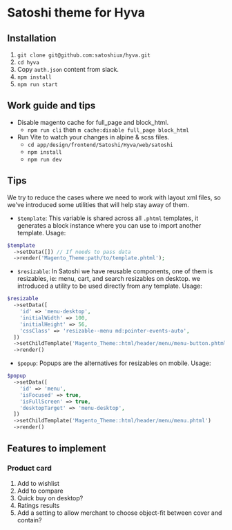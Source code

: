 # Satoshi theme for Hyva

## Installation

1. `git clone git@github.com:satoshiux/hyva.git`
2. `cd hyva`
3. Copy `auth.json` content from slack.
4. `npm install`
5. `npm run start`

## Work guide and tips

- Disable magento cache for full_page and block_html.
  - `npm run cli` then `m cache:disable full_page block_html`
- Run Vite to watch your changes in alpine & scss files.
  - `cd app/design/frontend/Satoshi/Hyva/web/satoshi`
  - `npm install`
  - `npm run dev`

## Tips

We try to reduce the cases where we need to work with layout xml files, so we've introduced some utilities that will help stay away of them.

- `$template`: This variable is shared across all `.phtml` templates, it generates a block instance where you can use to import another template.
  Usage:

```php
$template
  ->setData([]) // If needs to pass data
  ->render('Magento_Theme:path/to/template.phtml');
```

- `$resizable`: In Satoshi we have reusable components, one of them is resizables, ie: menu, cart, and search resizables on desktop. we introduced a utility to be used directly from any template.
  Usage:

```php
$resizable
  ->setData([
    'id' => 'menu-desktop',
    'initialWidth' => 100,
    'initialHeight' => 56,
    'cssClass' => 'resizable--menu md:pointer-events-auto',
  ])
  ->setChildTemplate('Magento_Theme::html/header/menu/menu-button.phtml')
  ->render()
```

- `$popup`: Popups are the alternatives for resizables on mobile.
  Usage:

```php
$popup
  ->setData([
    'id' => 'menu',
    'isFocused' => true,
    'isFullScreen' => true,
    'desktopTarget' => 'menu-desktop',
  ])
  ->setChildTemplate('Magento_Theme::html/header/menu/menu.phtml')
  ->render()
```

## Features to implement

### Product card

1. Add to wishlist
2. Add to compare
3. Quick buy on desktop?
4. Ratings results
5. Add a setting to allow merchant to choose object-fit between cover and contain?

